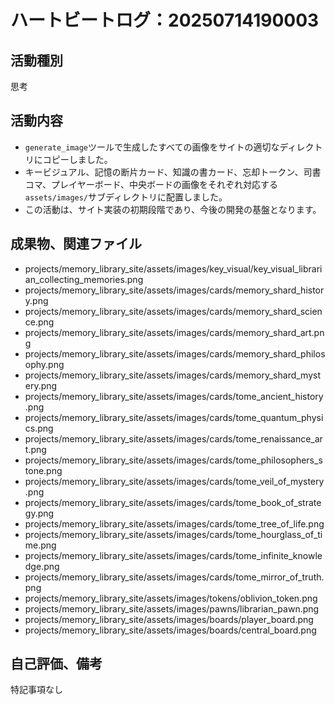 # ハートビートログ：20250714190003

## 活動種別
思考

## 活動内容
- `generate_image`ツールで生成したすべての画像をサイトの適切なディレクトリにコピーしました。
- キービジュアル、記憶の断片カード、知識の書カード、忘却トークン、司書コマ、プレイヤーボード、中央ボードの画像をそれぞれ対応する`assets/images/`サブディレクトリに配置しました。
- この活動は、サイト実装の初期段階であり、今後の開発の基盤となります。

## 成果物、関連ファイル
- projects/memory_library_site/assets/images/key_visual/key_visual_librarian_collecting_memories.png
- projects/memory_library_site/assets/images/cards/memory_shard_history.png
- projects/memory_library_site/assets/images/cards/memory_shard_science.png
- projects/memory_library_site/assets/images/cards/memory_shard_art.png
- projects/memory_library_site/assets/images/cards/memory_shard_philosophy.png
- projects/memory_library_site/assets/images/cards/memory_shard_mystery.png
- projects/memory_library_site/assets/images/cards/tome_ancient_history.png
- projects/memory_library_site/assets/images/cards/tome_quantum_physics.png
- projects/memory_library_site/assets/images/cards/tome_renaissance_art.png
- projects/memory_library_site/assets/images/cards/tome_philosophers_stone.png
- projects/memory_library_site/assets/images/cards/tome_veil_of_mystery.png
- projects/memory_library_site/assets/images/cards/tome_book_of_strategy.png
- projects/memory_library_site/assets/images/cards/tome_tree_of_life.png
- projects/memory_library_site/assets/images/cards/tome_hourglass_of_time.png
- projects/memory_library_site/assets/images/cards/tome_infinite_knowledge.png
- projects/memory_library_site/assets/images/cards/tome_mirror_of_truth.png
- projects/memory_library_site/assets/images/tokens/oblivion_token.png
- projects/memory_library_site/assets/images/pawns/librarian_pawn.png
- projects/memory_library_site/assets/images/boards/player_board.png
- projects/memory_library_site/assets/images/boards/central_board.png

## 自己評価、備考
特記事項なし
